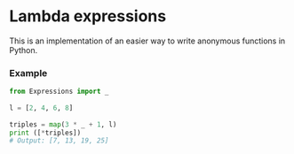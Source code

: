 # Lambda expressions

This is an implementation of an easier way to write anonymous functions in Python.

### Example


```python
from Expressions import _
		
l = [2, 4, 6, 8]		
		
triples = map(3 * _ + 1, l)
print ([*triples])
# Output: [7, 13, 19, 25]
```